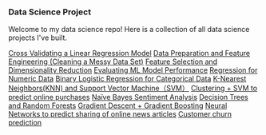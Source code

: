 ### Data Science Project 

Welcome to my data science repo!
Here is a collection of all data science projects I've built.

[Cross Validating a Linear Regression Model](https://github.com/sczhou0705/Data-Science-projects/tree/main/M2-Automobile-cross%20validating%20Linear%20regression%20model)
[Data Preparation and Feature Engineering (Cleaning a Messy Data Set)](https://github.com/sczhou0705/Data-Science-projects/tree/main/M3-Messy%20dataset%20cleaning)
[Feature Selection and Dimensionality Reduction](https://github.com/sczhou0705/Data-Science-projects/tree/main/M4-feature%20selection%26dimension%20reduction)
[Evaluating ML Model Performance](https://github.com/sczhou0705/Data-Science-projects/tree/main/M5-classification%20model%20performance%20metrics)
[Regression for Numeric Data](https://github.com/sczhou0705/Data-Science-projects/tree/main/P1-implementing%20and%20evaluating%20a%20series%20of%20regression%20model)
[Binary Logistic Regression for Categorical Data](https://github.com/sczhou0705/Data-Science-projects/tree/main/M7-binary%20logistic%20regression)
[K-Nearest Neighbors(KNN) and Support Vector Machine（SVM）](https://github.com/sczhou0705/Data-Science-projects/tree/main/M8-knn%26svm)
[Clustering + SVM to predict online purchases](https://github.com/sczhou0705/Data-Science-projects/tree/main/P2-Clustering%20%2B%20SVM%20to%20Predict%20Online%20Purchases)
[Naïve Bayes Sentiment Analysis](https://github.com/sczhou0705/Data-Science-projects/tree/main/M10-naive%20bayes%20sentiment%20analysis)
[Decision Trees and Random Forests](https://github.com/sczhou0705/Data-Science-projects/tree/main/M11-decision%20tree%20versus%20random%20forest%20performance)
[Gradient Descent + Gradient Boosting](https://github.com/sczhou0705/Data-Science-projects/tree/main/P3-gradient%20descent%26gradient%20boosting)
[Neural Networks to predict sharing of online news articles](https://github.com/sczhou0705/Data-Science-projects/tree/main/M13-Neural%20net-predict%20sharing%20of%20online%20news%20articles)
[Customer churn prediction](https://github.com/sczhou0705/Data-Science-projects/tree/main/F-customerchurn)




